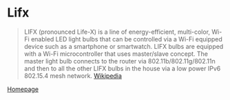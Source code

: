 # Lifx

> LIFX (pronounced Life-X) is a line of energy-efficient, multi-color, Wi-Fi enabled LED light bulbs that can be controlled via a Wi-Fi equipped device such as a smartphone or smartwatch. LIFX bulbs are equipped with a Wi-Fi microcontroller that uses master/slave concept. The master light bulb connects to the router via 802.11b/802.11g/802.11n and then to all the other LIFX bulbs in the house via a low power IPv6 802.15.4 mesh network. [Wikipedia](https://en.wikipedia.org/wiki/LIFX)

[Homepage](http://www.lifx.com/)
